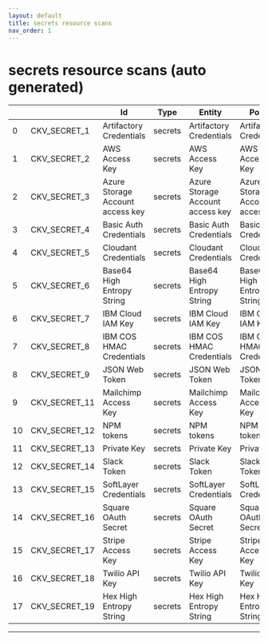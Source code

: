 ```yaml
---
layout: default
title: secrets resource scans
nav_order: 1
---
```


# secrets resource scans (auto generated)

|    |               | Id                               | Type    | Entity                           | Policy                           | IaC     |
|----|---------------|----------------------------------|---------|----------------------------------|----------------------------------|---------|
|  0 | CKV_SECRET_1  | Artifactory Credentials          | secrets | Artifactory Credentials          | Artifactory Credentials          | secrets |
|  1 | CKV_SECRET_2  | AWS Access Key                   | secrets | AWS Access Key                   | AWS Access Key                   | secrets |
|  2 | CKV_SECRET_3  | Azure Storage Account access key | secrets | Azure Storage Account access key | Azure Storage Account access key | secrets |
|  3 | CKV_SECRET_4  | Basic Auth Credentials           | secrets | Basic Auth Credentials           | Basic Auth Credentials           | secrets |
|  4 | CKV_SECRET_5  | Cloudant Credentials             | secrets | Cloudant Credentials             | Cloudant Credentials             | secrets |
|  5 | CKV_SECRET_6  | Base64 High Entropy String       | secrets | Base64 High Entropy String       | Base64 High Entropy String       | secrets |
|  6 | CKV_SECRET_7  | IBM Cloud IAM Key                | secrets | IBM Cloud IAM Key                | IBM Cloud IAM Key                | secrets |
|  7 | CKV_SECRET_8  | IBM COS HMAC Credentials         | secrets | IBM COS HMAC Credentials         | IBM COS HMAC Credentials         | secrets |
|  8 | CKV_SECRET_9  | JSON Web Token                   | secrets | JSON Web Token                   | JSON Web Token                   | secrets |
|  9 | CKV_SECRET_11 | Mailchimp Access Key             | secrets | Mailchimp Access Key             | Mailchimp Access Key             | secrets |
| 10 | CKV_SECRET_12 | NPM tokens                       | secrets | NPM tokens                       | NPM tokens                       | secrets |
| 11 | CKV_SECRET_13 | Private Key                      | secrets | Private Key                      | Private Key                      | secrets |
| 12 | CKV_SECRET_14 | Slack Token                      | secrets | Slack Token                      | Slack Token                      | secrets |
| 13 | CKV_SECRET_15 | SoftLayer Credentials            | secrets | SoftLayer Credentials            | SoftLayer Credentials            | secrets |
| 14 | CKV_SECRET_16 | Square OAuth Secret              | secrets | Square OAuth Secret              | Square OAuth Secret              | secrets |
| 15 | CKV_SECRET_17 | Stripe Access Key                | secrets | Stripe Access Key                | Stripe Access Key                | secrets |
| 16 | CKV_SECRET_18 | Twilio API Key                   | secrets | Twilio API Key                   | Twilio API Key                   | secrets |
| 17 | CKV_SECRET_19 | Hex High Entropy String          | secrets | Hex High Entropy String          | Hex High Entropy String          | secrets |


---


